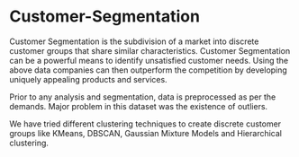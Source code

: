 # Customer-Segmentation
Customer Segmentation is the subdivision of a market into discrete customer groups that share similar characteristics. Customer Segmentation can be a powerful means to identify unsatisfied customer needs. Using the above data companies can then outperform the competition by developing uniquely appealing products and services.

Prior to any analysis and segmentation, data is preprocessed as per the demands. Major problem in this dataset was the existence of outliers.

We have tried different clustering techniques to create discrete customer groups like KMeans, DBSCAN, Gaussian Mixture Models and Hierarchical clustering.
